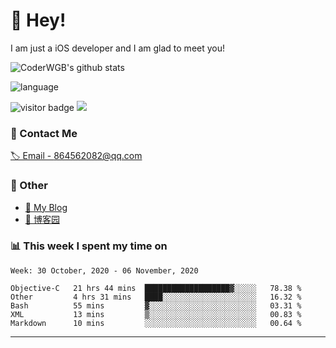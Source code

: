 # 👋 Hey!


I am just a iOS developer and I am glad to meet you!

![CoderWGB's github stats](https://github-readme-stats.vercel.app/api?username=WangGuibin&&show_icons=true&&title_color=1abc9c&&icon_color=1abc9c)

![language](https://github-readme-stats.vercel.app/api/top-langs/?username=WangGuibin&hide_langs_below=1&theme=default&line_height=27&layout=compact)


<img src="https://visitor-badge.laobi.icu/badge?page_id=wangguibin.wangguibin" alt="visitor badge"/>       
<a title="Hits" target="_blank" href="https://github.com/wangguibin/wangguibin"><img src="https://hits.b3log.org/wangguibin/wangguibin.svg"></a>



### 📮 Contact Me

[🏷 Email - 864562082@qq.com](mailto:864562082@qq.com)


### 🤪 Other

- [📌 My Blog](http://wangguibin.github.io/hexo-github-action)
- [📌 博客园](https://www.cnblogs.com/wgb1234/)

### 📊 This week I spent my time on

<!--START_SECTION:waka-->
```text
Week: 30 October, 2020 - 06 November, 2020

Objective-C   21 hrs 44 mins  ███████████████████▓░░░░░   78.38 % 
Other         4 hrs 31 mins   ████░░░░░░░░░░░░░░░░░░░░░   16.32 % 
Bash          55 mins         ▓░░░░░░░░░░░░░░░░░░░░░░░░   03.31 % 
XML           13 mins         ▒░░░░░░░░░░░░░░░░░░░░░░░░   00.83 % 
Markdown      10 mins         ░░░░░░░░░░░░░░░░░░░░░░░░░   00.64 % 
```
<!--END_SECTION:waka-->

---
